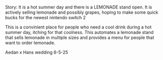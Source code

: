 Story: It is a hot summer day and there is a LEMONADE stand open. It is actively selling lemonade and possibly grapes, hoping to make some quick bucks for the newest nintendo switch 2

This is a convinient place for people who need a cool drink during a hot summer day, itching for that coolness. This automates a lemonade stand that sells lemonade in multiple sizes and provides a menu for people that want to order lemonade.


Aedan x Hans wedding 6-5-25
